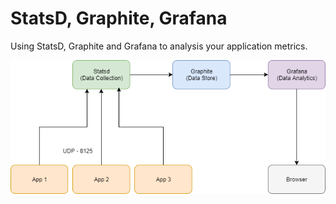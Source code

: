 # StatsD, Graphite, Grafana

Using StatsD, Graphite and Grafana to analysis your application metrics.

![](https://github.com/barend-erasmus/statsd-graphite-grafana/raw/master/images/StatsD-Graphite-Grafana.png)
